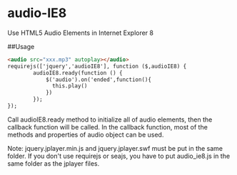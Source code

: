 # audio-IE8
Use HTML5 Audio Elements in Internet Explorer 8

##Usage
```html
<audio src="xxx.mp3" autoplay></audio>
requirejs(['jquery','audioIE8'], function ($,audioIE8) {
        audioIE8.ready(function () {
            $('audio').on('ended',function(){
              this.play()
            })
        });
});
```

Call audioIE8.ready method to initialize all of audio elements, then the callback function will be called. In the callback function, most of the methods and properties of audio object can be used.

Note: jquery.jplayer.min.js and jquery.jplayer.swf must be put in the same folder. If you don't use requirejs or seajs, you have to put audio_ie8.js in the same folder as the jplayer files.
